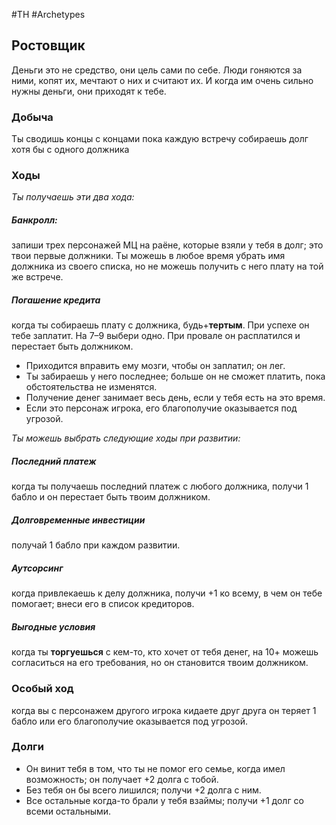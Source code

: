 #TH #Archetypes 

## Ростовщик
Деньги это не средство, они цель сами по себе.
Люди гоняются за ними, копят их, мечтают о них и считают их. И когда им очень сильно нужны деньги, они приходят к тебе.

### Добыча
Ты сводишь концы с концами пока каждую встречу собираешь долг хотя бы с одного должника

### Ходы
*Ты получаешь эти два хода:* 
##### Банкролл: 
запиши трех персонажей МЦ на раёне, которые взяли у тебя в долг; это твои первые должники. Ты можешь в любое время убрать имя должника из своего списка, но не можешь получить с него плату на той же встрече.

##### Погашение кредита
когда ты собираешь плату с должника, будь+**тертым**. При успехе он тебе заплатит. На 7–9 выбери одно. При провале он расплатился и перестает быть должником. 
- Приходится вправить ему мозги, чтобы он заплатил; он лег. 
- Ты забираешь у него последнее; больше он не сможет платить, пока обстоятельства не изменятся. 
- Получение денег занимает весь день, если у тебя есть на это время. 
- Если это персонаж игрока, его благополучие оказывается под угрозой.


*Ты можешь выбрать следующие ходы при развитии:*

##### Последний платеж
когда ты получаешь последний платеж с любого должника, получи 1 бабло и он перестает быть твоим должником. 

##### Долговременные инвестиции
получай 1 бабло при каждом развитии. 

##### Аутсорсинг
когда привлекаешь к делу должника, получи +1 ко всему, в чем он тебе помогает; внеси его в список кредиторов. 

##### Выгодные условия
когда ты **торгуешься** с кем-то, кто хочет от тебя денег, на 10+ можешь согласиться на его требования, но он становится твоим должником.

### Особый ход
когда вы с персонажем другого игрока кидаете друг друга он теряет 1 бабло или его благополучие оказывается под угрозой.

### Долги
- Он винит тебя в том, что ты не помог его семье, когда имел возможность; он получает +2 долга с тобой. 
- Без тебя он бы всего лишился; получи +2 долга с ним. 
- Все остальные когда-то брали у тебя взаймы; получи +1 долг со всеми остальными.

